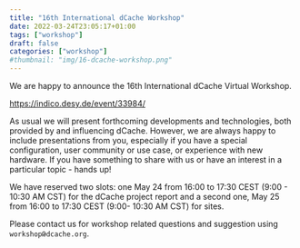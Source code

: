 ```yaml
---
title: "16th International dCache Workshop"
date: 2022-03-24T23:05:17+01:00
tags: ["workshop"]
draft: false
categories: ["workshop"]
#thumbnail: "img/16-dcache-workshop.png"
---
```


We are happy to announce the 16th International dCache Virtual Workshop.

<https://indico.desy.de/event/33984/>

As usual we will present forthcoming developments and technologies,
both provided by and influencing dCache. However, we are always happy to
include presentations from you, especially if you have a special configuration,
user community or use case, or experience with new hardware. If you have something to share with us or have an interest
in a particular topic - hands up!

We have reserved two slots: one  May 24 from 16:00 to 17:30 CEST (9:00 - 10:30 AM CST)
for the dCache project report and a second one, May 25 from 16:00 to 17:30 CEST (9:00- 10:30 AM CST) for sites.

Please contact us for workshop related questions and suggestion using   `workshopԹdcache.org`.
